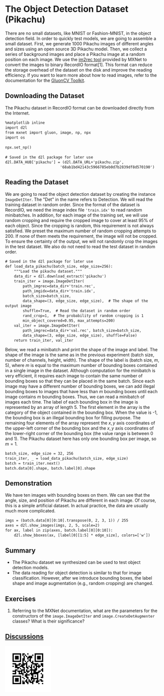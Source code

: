 # The Object Detection Dataset (Pikachu)

There are no small datasets, like MNIST or Fashion-MNIST, in the object detection field. In order to quickly test models, we are going to assemble a small dataset. First, we generate 1000 Pikachu images of different angles and sizes using an open source 3D Pikachu model. Then, we collect a series of background images and place a Pikachu image at a random position on each image. We use the [im2rec tool](https://github.com/apache/incubator-mxnet/blob/master/tools/im2rec.py) provided by MXNet to convert the images to binary RecordIO format[1]. This format can reduce the storage overhead of the dataset on the disk and improve the reading efficiency. If you want to learn more about how to read images, refer to the documentation for the [GluonCV Toolkit](https://gluon-cv.mxnet.io/).


## Downloading the Dataset

The Pikachu dataset in RecordIO format can be downloaded directly from the Internet. 

```{.python .input  n=1}
%matplotlib inline
import d2l
from mxnet import gluon, image, np, npx
import os

npx.set_np()

# Saved in the d2l package for later use
d2l.DATA_HUB['pikachu'] = (d2l.DATA_URL+'pikachu.zip', 
                         '68ab1bd42143c5966785eb0d7b2839df8d570190')
```

## Reading the Dataset

We are going to read the object detection dataset by creating the instance `ImageDetIter`. The "Det" in the name refers to Detection. We will read the training dataset in random order. Since the format of the dataset is RecordIO, we need the image index file `'train.idx'` to read random minibatches. In addition, for each image of the training set, we will use random cropping and require the cropped image to cover at least 95% of each object. Since the cropping is random, this requirement is not always satisfied. We preset the maximum number of random cropping attempts to 200. If none of them meets the requirement, the image will not be cropped. To ensure the certainty of the output, we will not randomly crop the images in the test dataset. We also do not need to read the test dataset in random order.

```{.python .input  n=2}
# Saved in the d2l package for later use
def load_data_pikachu(batch_size, edge_size=256):
    """Load the pikachu dataset."""
    data_dir = d2l.download_extract('pikachu')
    train_iter = image.ImageDetIter(
        path_imgrec=data_dir+'train.rec',
        path_imgidx=data_dir+'train.idx',
        batch_size=batch_size,
        data_shape=(3, edge_size, edge_size),  # The shape of the output image
        shuffle=True,  # Read the dataset in random order
        rand_crop=1,  # The probability of random cropping is 1
        min_object_covered=0.95, max_attempts=200)
    val_iter = image.ImageDetIter(
        path_imgrec=data_dir+'val.rec', batch_size=batch_size,
        data_shape=(3, edge_size, edge_size), shuffle=False)
    return train_iter, val_iter
```

Below, we read a minibatch and print the shape of the image and label. The shape of the image is the same as in the previous experiment (batch size, number of channels, height, width). The shape of the label is (batch size, $m$, 5), where $m$ is equal to the maximum number of bounding boxes contained in a single image in the dataset. Although computation for the minibatch is very efficient, it requires each image to contain the same number of bounding boxes so that they can be placed in the same batch. Since each image may have a different number of bounding boxes, we can add illegal bounding boxes to images that have less than $m$ bounding boxes until each image contains $m$ bounding boxes. Thus, we can read a minibatch of images each time. The label of each bounding box in the image is represented by an array of length 5. The first element in the array is the category of the object contained in the bounding box. When the value is -1, the bounding box is an illegal bounding box for filling purpose. The remaining four elements of the array represent the $x, y$ axis coordinates of the upper-left corner of the bounding box and the $x, y$ axis coordinates of the lower-right corner of the bounding box (the value range is between 0 and 1). The Pikachu dataset here has only one bounding box per image, so $m=1$.

```{.python .input  n=3}
batch_size, edge_size = 32, 256
train_iter, _ = load_data_pikachu(batch_size, edge_size)
batch = train_iter.next()
batch.data[0].shape, batch.label[0].shape
```

## Demonstration

We have ten images with bounding boxes on them. We can see that the angle, size, and position of Pikachu are different in each image. Of course, this is a simple artificial dataset. In actual practice, the data are usually much more complicated.

```{.python .input  n=4}
imgs = (batch.data[0][0:10].transpose(0, 2, 3, 1)) / 255
axes = d2l.show_images(imgs, 2, 5, scale=2)
for ax, label in zip(axes, batch.label[0][0:10]):
    d2l.show_bboxes(ax, [label[0][1:5] * edge_size], colors=['w'])
```

## Summary

* The Pikachu dataset we synthesized can be used to test object detection models.
* The data reading for object detection is similar to that for image classification. However, after we introduce bounding boxes, the label shape and image augmentation (e.g., random cropping) are changed.


## Exercises

1. Referring to the MXNet documentation, what are the parameters for the constructors of the `image.ImageDetIter` and `image.CreateDetAugmenter` classes? What is their significance?

## [Discussions](https://discuss.mxnet.io/t/2452)

![](../img/qr_object-detection-dataset.svg)
